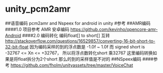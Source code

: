 # unity_pcm2amr
##语音编码 pcm2amr and Nspeex for android in unity 
#参考
##AMR编码
####1.0 项目参考
      AMR 安卓编码 https://github.com/kevinho/opencore-amr-Android
####2.0 编码转化
    编码float[] to short[] 互转 http://stackoverflow.com/questions/16529857/converting-16-bit-short-to-32-bit-float
  因为编码采样的到的浮点数是 -1.0f ~ 1.0f 而 signed short is -32767 <= Xn <= +32767， 所以将浮点数转化short 乘32767
  这里编码转换如果是将float拆分为2个short 那么的到的采样值是不对的
##NSpeex编码
####参考 https://github.com/fholm/unityassets/tree/master/VoiceChat
